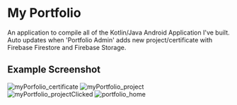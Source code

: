 # My Portfolio
An application to compile all of the Kotlin/Java Android Application I've built.
Auto updates when 'Portfolio Admin' adds new project/certificate with Firebase Firestore and Firebase Storage.

## Example Screenshot
![myPorfolio_certificate](https://user-images.githubusercontent.com/49714687/108613438-16cfce80-742d-11eb-95e2-3659ad6e3479.jpg)
![myPortfolio_project](https://user-images.githubusercontent.com/49714687/108613439-1800fb80-742d-11eb-8166-f5d68d15d0fb.jpg)
![myPortfolio_projectClicked](https://user-images.githubusercontent.com/49714687/108613453-3666f700-742d-11eb-963d-02b8b7d54ce1.jpg)
![portfolio_home](https://user-images.githubusercontent.com/49714687/108613479-729a5780-742d-11eb-91c6-e46b650a7695.jpg)

